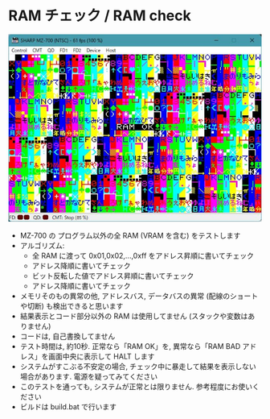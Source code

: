 # RAM チェック / RAM check

![image](RamCheck.jpg)

* MZ-700 の プログラム以外の全 RAM (VRAM を含む) をテストします
* アルゴリズム: 
  * 全 RAM に渡って 0x01,0x02,...,0xff をアドレス昇順に書いてチェック
  * アドレス降順に書いてチェック
  * ビット反転した値でアドレス昇順に書いてチェック
  * アドレス降順に書いてチェック  
* メモリそのもの異常の他, アドレスバス, データバスの異常 (配線のショートや切断) も検出できると思います
* 結果表示とコード部分以外の RAM は使用してません (スタックや変数はありません)
* コードは, 自己書換してません
* テスト時間は, 約10秒. 正常なら「RAM OK」を, 異常なら「RAM BAD アドレス」を画面中央に表示して HALT します
* システムがすこぶる不安定の場合, チェック中に暴走して結果を表示しない場合があります. 電源を疑ってみてください
* このテストを通っても, システムが正常とは限りません. 参考程度にお使いください
* ビルドは build.bat で行います
